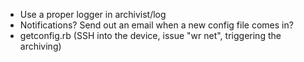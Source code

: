 - Use a proper logger in archivist/log
- Notifications? Send out an email when a new config file comes in?
- getconfig.rb (SSH into the device, issue "wr net", triggering the archiving)
